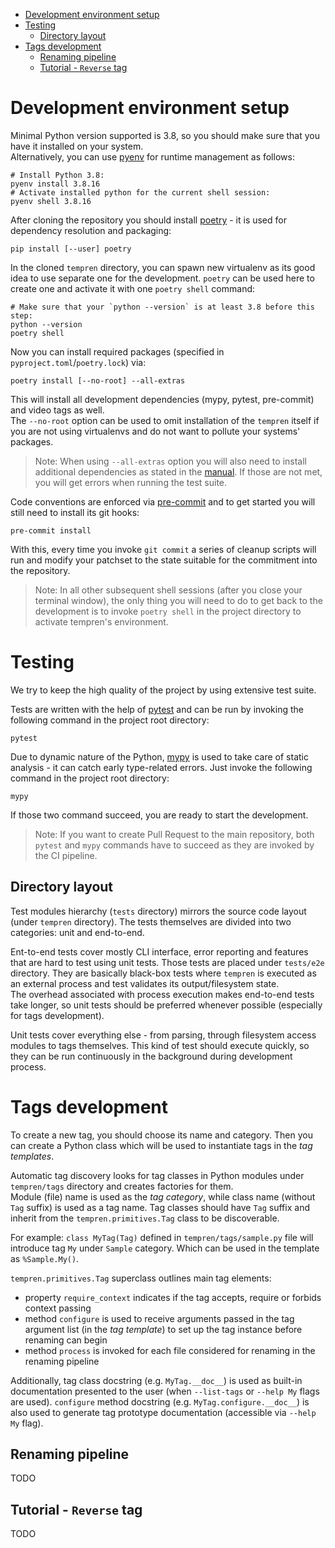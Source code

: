 <!-- TOC -->
* [Development environment setup](#development-environment-setup)
* [Testing](#testing)
  * [Directory layout](#directory-layout)
* [Tags development](#tags-development)
  * [Renaming pipeline](#renaming-pipeline)
  * [Tutorial - `Reverse` tag](#tutorial---reverse-tag)
<!-- TOC -->

# Development environment setup
Minimal Python version supported is 3.8, so you should make sure that you have it installed on your system.\
Alternatively, you can use [pyenv](https://github.com/pyenv/pyenv) for runtime management as follows:
```commandline
# Install Python 3.8:
pyenv install 3.8.16
# Activate installed python for the current shell session:
pyenv shell 3.8.16
```

After cloning the repository you should install [poetry](https://python-poetry.org/) - it is used for dependency resolution and packaging:
```commandline
pip install [--user] poetry
```

In the cloned `tempren` directory, you can spawn new virtualenv as its good idea to use separate one for the development. `poetry` can be used here to create one and activate it with one `poetry shell` command:
```commandline
# Make sure that your `python --version` is at least 3.8 before this step:
python --version
poetry shell
```

Now you can install required packages (specified in `pyproject.toml`/`poetry.lock`) via:
```commandline
poetry install [--no-root] --all-extras
```
This will install all development dependencies (mypy, pytest, pre-commit) and video tags as well.\
The `--no-root` option can be used to omit installation of the `tempren` itself if you are not using virtualenvs and do not want to pollute your systems' packages.

> Note: When using `--all-extras` option you will also need to install additional dependencies as stated in the [manual](MANUAL.md#additional-dependencies). If those are not met, you will get errors when running the test suite.

Code conventions are enforced via [pre-commit](https://pre-commit.com/) and to get started you will still need to install its git hooks:
```commandline
pre-commit install
```
With this, every time you invoke `git commit` a series of cleanup scripts will run and modify your patchset to the state suitable for the commitment into the repository.

> Note: In all other subsequent shell sessions (after you close your terminal window), the only thing you will need to do to get back to the development is to invoke `poetry shell` in the project directory to activate tempren's environment.

# Testing
We try to keep the high quality of the project by using extensive test suite.

Tests are written with the help of [pytest](https://docs.pytest.org/en/latest/) and can be run by invoking the following command in the project root directory:
```commandline
pytest
```
Due to dynamic nature of the Python, [mypy](https://github.com/python/mypy) is used to take care of static analysis - it can catch early type-related errors. Just invoke the following command in the project root directory:
```commandline
mypy
```

If those two command succeed, you are ready to start the development.

> Note: If you want to create Pull Request to the main repository, both `pytest` and `mypy` commands have to succeed as they are invoked by the CI pipeline.

## Directory layout
Test modules hierarchy (`tests` directory) mirrors the source code layout (under `tempren` directory). The tests themselves are divided into two categories: unit and end-to-end.

Ent-to-end tests cover mostly CLI interface, error reporting and features that are hard to test using unit tests. Those tests are placed under `tests/e2e` directory.
They are basically black-box tests where `tempren` is executed as an external process and test validates its output/filesystem state.\
The overhead associated with process execution makes end-to-end tests take longer, so unit tests should be preferred whenever possible (especially for tags development).

Unit tests cover everything else - from parsing, through filesystem access modules to tags themselves.
This kind of test should execute quickly, so they can be run continuously in the background during development process.


# Tags development
To create a new tag, you should choose its name and category.
Then you can create a Python class which will be used to instantiate tags in the _tag templates_.

Automatic tag discovery looks for tag classes in Python modules under `tempren/tags` directory and creates factories for them.\
Module (file) name is used as the _tag category_, while class name (without `Tag` suffix) is used as a tag name.
Tag classes should have `Tag` suffix and inherit from the `tempren.primitives.Tag` class to be discoverable.

For example: `class MyTag(Tag)` defined in `tempren/tags/sample.py` file will introduce tag `My` under `Sample` category. Which can be used in the template as `%Sample.My()`.

`tempren.primitives.Tag` superclass outlines main tag elements:
- property `require_context` indicates if the tag accepts, require or forbids context passing
- method `configure` is used to receive arguments passed in the tag argument list (in the _tag template_) to set up the tag instance before renaming can begin
- method `process` is invoked for each file considered for renaming in the renaming pipeline

Additionally, tag class docstring (e.g. `MyTag.__doc__`) is used as built-in documentation presented to the user (when `--list-tags` or `--help My` flags are used).
`configure` method docstring (e.g. `MyTag.configure.__doc__`) is also used to generate tag prototype documentation (accessible via `--help My` flag).

## Renaming pipeline
TODO

## Tutorial - `Reverse` tag
TODO
